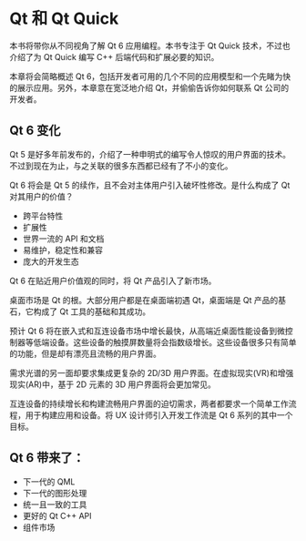 # Qt 和 Qt Quick

本书将带你从不同视角了解 Qt 6 应用编程。本书专注于 Qt Quick 技术，不过也介绍了为 Qt Quick 编写 C++ 后端代码和扩展必要的知识。

本章将会简略概述 Qt 6，包括开发者可用的几个不同的应用模型和一个先睹为快的展示应用。另外，本章意在宽泛地介绍 Qt，并偷偷告诉你如何联系 Qt 公司的开发者。


## Qt 6 变化

Qt 5 是好多年前发布的，介绍了一种申明式的编写令人惊叹的用户界面的技术。不过到现在为止，与之关联的很多东西都已经有了不小的变化。

Qt 6 将会是 Qt 5 的续作，且不会对主体用户引入破坏性修改。是什么构成了 Qt 对其用户的价值？

* 跨平台特性
* 扩展性
* 世界一流的 API 和文档
* 易维护，稳定性和兼容
* 庞大的开发生态

Qt 6 在贴近用户价值观的同时，将 Qt 产品引入了新市场。

桌面市场是 Qt 的根。大部分用户都是在桌面端初遇 Qt，桌面端是 Qt 产品的基石，它构成了 Qt 工具的基础和其成功。

预计 Qt 6 将在嵌入式和互连设备市场中增长最快，从高端近桌面性能设备到微控制器等低端设备。这些设备的触摸屏数量将会指数级增长。这些设备很多只有简单的功能，但是却有漂亮且流畅的用户界面。

需求光谱的另一面却要求集成更复杂的 2D/3D 用户界面。在虚拟现实(VR)和增强现实(AR)中，基于 2D 元素的 3D 用户界面将会更加常见。

互连设备的持续增长和构建流畅用户界面的迫切需求，两者都要求一个简单工作流程，用于构建应用和设备。将 UX 设计师引入开发工作流是 Qt 6 系列的其中一个目标。

## Qt 6 带来了：

* 下一代的 QML
* 下一代的图形处理
* 统一且一致的工具
* 更好的 Qt C++ API
* 组件市场
